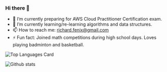 ### Hi there 👋

<!--
**rfenix3/rfenix3** is a ✨ _special_ ✨ repository because its `README.md` (this file) appears on your GitHub profile.

Here are some ideas to get you started:

- 🔭 I’m currently working on ...
- 🌱 I’m currently learning ...
- 👯 I’m looking to collaborate on ...
- 🤔 I’m looking for help with ...
- 💬 Ask me about ...
- 📫 How to reach me: ...
- 😄 Pronouns: ...
- ⚡ Fun fact: ...
-->

- 🔭 I’m currently preparing for AWS Cloud Practitioner Certification exam.
- 🌱 I’m currently learning/re-learning algorithms and data structures.
- 📫 How to reach me: richard.fenix@gmail.com
- ⚡ Fun fact: Joined math competitions during high school days. Loves playing badminton and basketball.

![Top Languages Card](https://github-readme-stats.vercel.app/api/top-langs/?username=rfenix3)

![Github stats](https://github-readme-stats.vercel.app/api?username=rfenix3&theme=highcontrast&show_icons=true&count_private=true)

